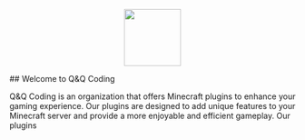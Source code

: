 <p align="center">
  <a href="https://www.qandqcoding.de/" target="_blank">
    <img src="https://media.discordapp.net/attachments/711927299515088896/1067455740148711504/Code.png?width=70&height=70" width="100">
  </a>
</p>
## Welcome to Q&Q Coding

Q&Q Coding is an organization that offers Minecraft plugins to enhance your gaming experience. Our plugins are designed to add unique features to your Minecraft server and provide a more enjoyable and efficient gameplay.
Our plugins

